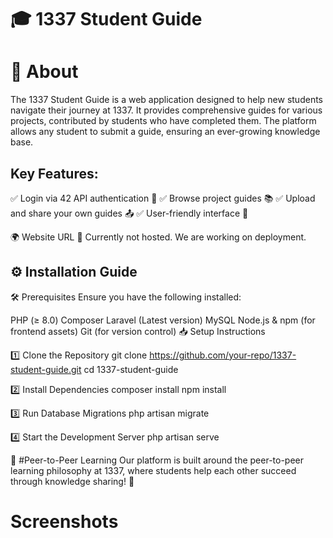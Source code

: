 # 🎓 1337 Student Guide
# 📜 About
The 1337 Student Guide is a web application designed to help new students navigate their journey at 1337. It provides comprehensive guides for various projects, contributed by students who have completed them. The platform allows any student to submit a guide, ensuring an ever-growing knowledge base.

## Key Features:
✅ Login via 42 API authentication 🔑
✅ Browse project guides 📚
✅ Upload and share your own guides 📤
✅ User-friendly interface 🎨

🌍 Website URL
🚧 Currently not hosted. We are working on deployment.

## ⚙️ Installation Guide
🛠 Prerequisites
Ensure you have the following installed:

PHP (≥ 8.0)
Composer
Laravel (Latest version)
MySQL
Node.js & npm (for frontend assets)
Git (for version control)
📥 Setup Instructions

1️⃣ Clone the Repository
git clone https://github.com/your-repo/1337-student-guide.git
cd 1337-student-guide

2️⃣ Install Dependencies
composer install
npm install

3️⃣ Run Database Migrations
php artisan migrate

4️⃣ Start the Development Server
php artisan serve

🤝 #Peer-to-Peer Learning
Our platform is built around the peer-to-peer learning philosophy at 1337, where students help each other succeed through knowledge sharing! 🚀

# Screenshots

